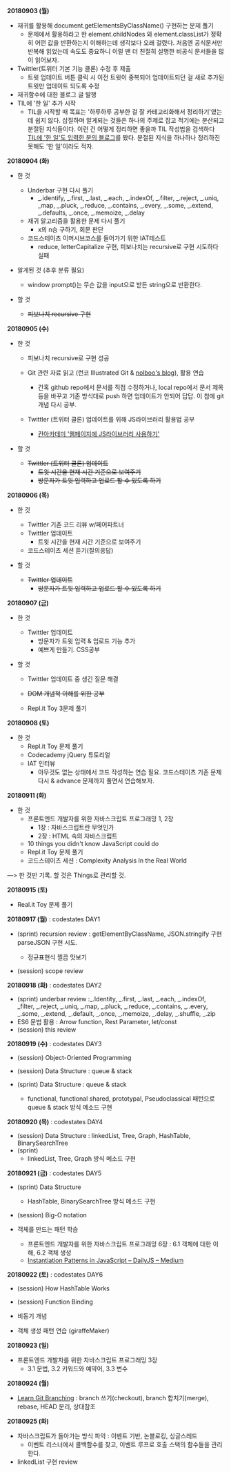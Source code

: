 __20180903 (월)__

- 재귀를 활용해 document.getElementsByClassName() 구현하는 문제 풀기
  - 문제에서 활용하라고 한 element.childNodes 와 element.classList가 정확히 어떤 값을 반환하는지 이해하는데 생각보다 오래 걸렸다. 처음엔 공식문서만 반복해 읽었는데 속도도 중요하니 이럴 땐 더 친절히 설명한 비공식 문서들을 많이 읽어보자.   
- Twittler(트위터 기본 기능 클론) 수정 후 제출
  - 트윗 업데이트 버튼 클릭 시 이전 트윗이 중복되어 업데이트되던 걸 새로 추가된 트윗만 업데이트 되도록 수정
- 재귀함수에 대한 블로그 글 발행
- TIL에 '한 일' 추가 시작 
  - TIL을 시작할 때 목표는 '하루하루 공부한 걸 잘 카테고리화해서 정리하기'였는데 쉽지 않다. 삽질하며 알게되는 것들은 하나의 주제로 잡고 적기에는 분산되고 분절된 지식들이다. 이런 건 어떻게 정리하면 좋을까 TIL 작성법을 검색하다 [TIL에 '한 일'도 입력한 분의 블로그](https://wayhome25.github.io/#til-today-i-learned)를 봤다. 분절된 지식을 하나하나 정리하진 못해도 '한 일'이라도 적자. 



__20180904 (화)__

- 한 것
  - Underbar 구현 다시 풀기
    - _.identify, _.first, _.last, _.each, _.indexOf, _.filter, _.reject, _.uniq, _map, _.pluck, _.reduce, _.contains, _.every, _.some, _.extend, _.defaults, _.once, _.memoize, _.delay
  - 재귀 알고리즘을 활용한 문제 다시 풀기
    - x의 n승 구하기, 회문 판단 
  - 코드스테이츠 이머시브코스를 들어가기 위한 IAT테스트
    - reduce, letterCapitalize 구현, 피보나치는 recursive로 구현 시도하다 실패

- 알게된 것 (추후 분류 필요)
  - window prompt()는 무슨 값을 input으로 받든 string으로 반환한다.  

- 할 것 
  - ~~피보나치 recursive 구현~~



__20180905 (수)__

- 한 것

  - 피보나치 recursive로 구현 성공

  - Git 관련 자료 읽고 (런코 Illustrated Git & [nolboo's blog](https://nolboo.kim/blog/2013/10/06/github-for-beginner/)),  활용 연습  
    - 간혹 github repo에서 문서를 직접 수정하거나, local repo에서 문서 제목 등을 바꾸고 기존 방식대로 push 하면 업데이트가 안되어 답답. 이 참에 git 개념 다시 공부.  
  - Twittler (트위터 클론) 업데이트를 위해 JS라이브러리 활용법 공부
    - [칸아카데미 '웹페이지에 JS라이브러리 사용하기'](https://ko.khanacademy.org/computing/computer-programming/html-css-js/using-js-libraries-in-your-webpage/p/using-a-js-library-slideshow-library)
- 할 것
  - ~~Twittler (트위터 클론) 업데이트~~ 
    - ~~트윗 시간을 현재 시간 기준으로 보여주기~~
    - ~~방문자가 트윗 입력하고 업로드 할 수 있도록 하기~~



__20180906 (목)__

- 한 것
  - Twittler 기존 코드 리뷰 w/페어파트너
  - Twittler 업데이트 
    - 트윗 시간을 현재 시간 기준으로 보여주기
  - 코드스테이츠 세션 듣기(질의응답)

- 할 것
  - ~~Twittler 업데이트~~
    - ~~방문자가 트윗 입력하고 업로드 할 수 있도록 하기~~



__20180907 (금)__

- 한 것
  - Twittler 업데이트
    - 방문자가 트윗 입력 & 업로드 기능 추가
    - 예쁘게 만들기. CSS공부

- 할 것

  - Twittler 업데이트 중 생긴 질문 해결

  - ~~DOM 개념적 이해를 위한 공부~~
  - Repl.it Toy 3문제 풀기 

__20180908 (토)__

- 한 것
  - Repl.it Toy 문제 풀기
  - Codecademy jQuery 튜토리얼
  - IAT 인터뷰
    - 아무것도 없는 상태에서 코드 작성하는 연습 필요. 코드스테이츠 기존 문제 다시 & advance 문제까지 풀면서 연습해보자.

__20180911 (화)__

- 한 것
  - 프론트엔드 개발자를 위한 자바스크립트 프로그래밍 1, 2장
    - 1장 : 자바스크립트란 무엇인가
    - 2장 : HTML 속의 자바스크립트
  - 10 things you didn't know JavaScript could do
  - Repl.it Toy 문제 풀기
  - 코드스테이츠 세션 : Complexity Analysis In the Real World



—> 한 것만 기록. 할 것은 Things로 관리할 것.



**20180915 (토)**

- Real.it Toy 문제 풀기



__20180917 (월)__ : codestates DAY1

- (sprint) recursion review  : getElementByClassName, JSON.stringify 구현 parseJSON 구현 시도.

  - 정규표현식 찔끔 맛보기
- (session) scope review 




__20180918 (화)__ : codestates DAY2

- (sprint) underbar review  :_.Identity, _.first, _.last, _.each, _.indexOf, _filter, _.reject, _.uniq, _.map, _.pluck, _.reduce, _.contains, _..every, _.some, _.extend, _.default, _.once, _.memoize, _.delay, _.shuffle, _.zip
- ES6 문법 활용 : Arrow function, Rest Parameter, let/const
- (session) this review



__20180919 (수)__ : codestates DAY3

- (session) Object-Oriented Programming
- (session) Data Structure  : queue & stack

- (sprint) Data Structure : queue & stack
  - functional, functional shared, prototypal, Pseudoclassical 패턴으로 queue & stack 방식 메소드 구현



__20180920 (목)__ : codestates DAY4

- (session) Data Structure : linkedList, Tree, Graph, HashTable, BinarySearchTree
- (sprint)
  - linkedList, Tree, Graph 방식 메소드 구현



__20180921 (금)__ : codestates DAY5

- (sprint) Data Structure
  - HashTable, BinarySearchTree 방식 메소드 구현
- (session) Big-O notation

- 객체를 만드는 패턴 학습

  - 프론트엔드 개발자를 위한 자바스크립트 프로그래밍 6장 : 6.1 객체에 대한 이해, 6.2 객체 생성
  - [Instantiation Patterns in JavaScript – DailyJS – Medium](https://medium.com/dailyjs/instantiation-patterns-in-javascript-8fdcf69e8f9b)




__20180922 (토)__ : codestates DAY6

- (session) How HashTable Works
- (session) Function Binding

- 비동기 개념
- 객체 생성 패턴 연습 (giraffeMaker) 



__20180923 (일)__

- 프론트엔드 개발자를 위한 자바스크립트 프로그래밍 3장
  - 3.1 문법, 3.2 키워드와 예약어, 3.3 변수



__20180924 (월)__

- [Learn Git Branching](https://learngitbranching.js.org/) : branch 쓰기(checkout), branch 합치기(merge), rebase, HEAD 분리, 상대참조



__20180925 (화)__ 

- 자바스크립트가 돌아가는 방식 파악 : 이벤트 기반, 논블로킹, 싱글스레드
  - 이벤트 리스너에서 콜백함수를 찾고, 이벤트 루프로 호출 스택의 함수들을 관리한다. 
- linkedList 구현 review

